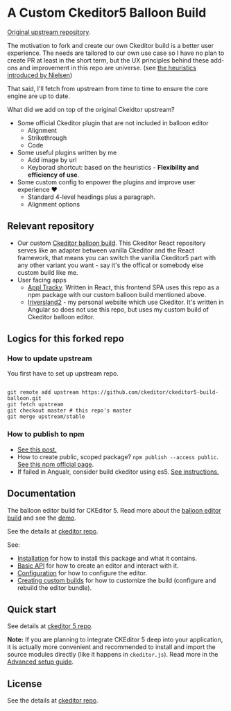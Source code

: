 # A Custom Ckeditor5 Balloon Build

[Original upstream repository](https://github.com/ckeditor/ckeditor5-build-balloon).

The motivation to fork and create our own Ckeditor build is a better user experience. The needs are tailored to our own use case so I have no plan to create PR at least in the short term, but the UX principles behind these add-ons and improvement in this repo are universe. (see [the heuristics introduced by Nielsen](https://en.wikipedia.org/wiki/Heuristic_evaluation))  

That said, I'll fetch from upstream from time to time to ensure the core engine are up to date.

What did we add on top of the original Ckeidtor upstream?
- Some official Ckeditor plugin that are not included in balloon editor 
    - Alignment
    - Strikethrough
    - Code
- Some useful plugins written by me
    - Add image by url
    - Keyborad shortcut: based on the heuristics - **Flexibility and efficiency of use**.
- Some custom config to enpower the plugins and improve user experience ❤️️️️ 
    - Standard 4-level headings plus a paragraph.
    - Alignment options

## Relevant repository

- Our custom [Ckeditor balloon build](https://github.com/rivernews/ckeditor5-build-balloon). This Ckeditor React repository serves like an adapter between vanilla Ckeditor and the React framework, that means you can switch the vanilla Ckeditor5 part with any other variant you want - say it's the offical or somebody else custom build like me.
- User facing apps
    - [Appl Tracky](https://github.com/rivernews/appl-tracky-spa). Written in React, this frontend SPA uses this repo as a npm package with our custom balloon build mentioned above.
    - [Iriversland2](https://github.com/rivernews/iriversland2-spa) - my personal website which use Ckeditor. It's written in Angular so does not use this repo, but uses my custom build of Ckeditor balloon editor.

## Logics for this forked repo

### How to update upstream

You first have to set up upstream repo.

```

git remote add upstream https://github.com/ckeditor/ckeditor5-build-balloon.git
git fetch upstream
git checkout master # this repo's master
git merge upstream/stable

```


### How to publish to npm

- [See this post.](https://hackernoon.com/how-to-publish-your-package-on-npm-7fc1f5aae600)
- How to create public, scoped package? `npm publish --access public`. [See this npm official page](https://docs.npmjs.com/creating-and-publishing-scoped-public-packages).
- If failed in Angualr, consider build ckeditor using es5. [See instructions.](https://ckeditor.com/docs/ckeditor5/latest/builds/guides/integration/advanced-setup.html#option-building-to-es5-target)

## Documentation

The balloon editor build for CKEditor 5. Read more about the [balloon editor build](https://ckeditor.com/docs/ckeditor5/latest/builds/guides/overview.html#balloon-editor) and see the [demo](https://ckeditor.com/docs/ckeditor5/latest/examples/builds/balloon-editor.html).

See the details at [ckeditor repo](https://github.com/ckeditor/ckeditor5-build-balloon).

See:

* [Installation](https://ckeditor.com/docs/ckeditor5/latest/builds/guides/integration/installation.html) for how to install this package and what it contains.
* [Basic API](https://ckeditor.com/docs/ckeditor5/latest/builds/guides/integration/basic-api.html) for how to create an editor and interact with it.
* [Configuration](https://ckeditor.com/docs/ckeditor5/latest/builds/guides/integration/configuration.html) for how to configure the editor.
* [Creating custom builds](https://ckeditor.com/docs/ckeditor5/latest/builds/guides/development/custom-builds.html) for how to customize the build (configure and rebuild the editor bundle).

## Quick start

See details at [ckeditor 5 repo](https://github.com/ckeditor/ckeditor5-build-balloon).

**Note:** If you are planning to integrate CKEditor 5 deep into your application, it is actually more convenient and recommended to install and import the source modules directly (like it happens in `ckeditor.js`). Read more in the [Advanced setup guide](https://ckeditor.com/docs/ckeditor5/latest/builds/guides/integration/advanced-setup.html).

## License

See the details at [ckeditor repo](https://github.com/ckeditor/ckeditor5-build-balloon).